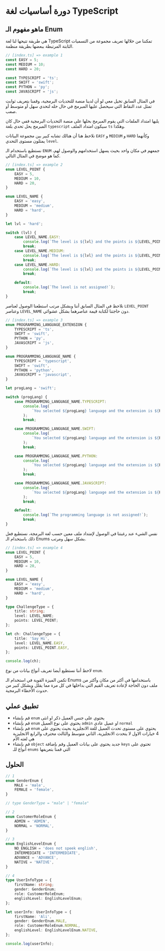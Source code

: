 # دورة أساسيات لغة TypeScript

## ماهو مفهوم الـ Enum

هي طريقة تتيحها لنا لغة TypeScript تمكننا من خلالها تعريف مجموعة من التسميات الثابتة المرتبطة ببعضها بطريقة منظمة.

```ts
// [index.ts] => example 1
const EASY = 5;
const MEDIUM = 10;
const HARD = 20;

const TYPESCRIPT = 'ts';
const SWIFT = 'swift';
const PYTHON = 'py';
const JAVASCRIPT = 'js';
```

في المثال السابق تخيل معي لو أن لدينا منصة للتحديات البرمجية، وقمنا بتعريف ثوابت تمثل عدد النقاط التي سيحصل عليها المبرمج في حال حله لتحدي سهل أو متوسط أو صعب.

يليها امتداد الملفات التي يقوم المبرمج بحلها على منصة التحديات البرمجية ففي حال كان المبرمج يحل تحدي بلغة `typescript` سيكون امتداد الملف `ts` وهكذا.

نلاحظ هنا أن هنالك تشابه كبير بين مجموعة البيانات `EASY` و `MEDIUM` و `HARD` وكأنهما يمثلون مستوى التحدي `level`.

نستطيع باستخدام الـ `ENUM` جمعهم في مكان واحد بحيث يسهل استخدامهم والوصول لهم، كما هو موضح في المثال التالي.

```ts
// [index.ts] => example 2
enum LEVEL_POINT {
	EASY = 5,
	MEDIUM = 10,
	HARD = 20,
}

enum LEVEL_NAME {
	EASY = 'easy',
	MEDIUM = 'medium',
	HARD = 'hard',
}

let lvl = 'hard';

switch (lvl) {
	case LEVEL_NAME.EASY:
		console.log(`The level is ${lvl} and the points is ${LEVEL_POINT.EASY}`);
		break;
	case LEVEL_NAME.MEDIUM:
		console.log(`The level is ${lvl} and the points is ${LEVEL_POINT.MEDIUM}`);
		break;
	case LEVEL_NAME.HARD:
		console.log(`The level is ${lvl} and the points is ${LEVEL_POINT.HARD}`);
		break;

	default:
		console.log(`The level is not assigned!`);
		break;
}
```

نلاحظ في المثال السابق أننا وبشكل مرتب استطعنا الوصول لعناصر `LEVEL_POINT` وعناصر `LEVEL_NAME` دون حاجتنا لكتابة قيمة عناصرهما بشكل عشوائي.

```ts
// [index.ts] => example 3
enum PROGRAMMING_LANGUAGE_EXTENSION {
	TYPESCRIPT = 'ts',
	SWIFT = 'swift',
	PYTHON = 'py',
	JAVASCRIPT = 'js',
}

enum PROGRAMMING_LANGUAGE_NAME {
	TYPESCRIPT = 'typescript',
	SWIFT = 'swift',
	PYTHON = 'python',
	JAVASCRIPT = 'javascript',
}

let progLang = 'swift';

switch (progLang) {
	case PROGRAMMING_LANGUAGE_NAME.TYPESCRIPT:
		console.log(
			`You selected ${progLang} language and the extension is ${PROGRAMMING_LANGUAGE_EXTENSION.TYPESCRIPT}`
		);
		break;

	case PROGRAMMING_LANGUAGE_NAME.SWIFT:
		console.log(
			`You selected ${progLang} language and the extension is ${PROGRAMMING_LANGUAGE_EXTENSION.SWIFT}`
		);
		break;

	case PROGRAMMING_LANGUAGE_NAME.PYTHON:
		console.log(
			`You selected ${progLang} language and the extension is ${PROGRAMMING_LANGUAGE_EXTENSION.PYTHON}`
		);
		break;

	case PROGRAMMING_LANGUAGE_NAME.JAVASCRIPT:
		console.log(
			`You selected ${progLang} language and the extension is ${PROGRAMMING_LANGUAGE_EXTENSION.JAVASCRIPT}`
		);
		break;

	default:
		console.log(`The programming language is not assigned!`);
		break;
}
```

نفس الشيء عند رغبتنا في الوصول لإمتداد ملف معين حسب لغة البرمجة، نستطيع فعل ذلك باستخدام الـ Enums بشكل سهل ومرتب.

```ts
// [index.ts] => example 4
enum LEVEL_POINT {
	EASY = 5,
	MEDIUM = 10,
	HARD = 20,
}

enum LEVEL_NAME {
	EASY = 'easy',
	MEDIUM = 'medium',
	HARD = 'hard',
}

type ChallengeType = {
	title: string;
	level: LEVEL_NAME;
	points: LEVEL_POINT;
};

let ch: ChallengeType = {
	title: 'Say Hi',
	level: LEVEL_NAME.EASY,
	points: LEVEL_POINT.EASY,
};

console.log(ch);
```

لاحظ أننا نستطيع أيضا تعريف أنواع بيانات من نوع `enum`.

تكمن الميزة القوية في استخدام الـ Enums باستخدامها في أكثر من مكان وأكثر من ملف دون الحاجة لإعادة تعريف القيم التي بداخلها في كل مرة مما يقلل وبشكل كبير من حدوث الأخطاء البرمجية.

## تطبيق عملي

- قم بإنشاء `enum` يحتوي على جنس العميل ذكر او انثى
- قم بإنشاء `enum` يحتوي على نوع العميل `admin` او عميل عادي `normal`
- قم بإنشاء `enum` يحتوي على مستوى تحدث العميل للغة الانجليزية بحيث يحتوي على 4 خيارات الاول لا يتحدث الانجليزية، الثاني متوسط والثالث محترف والرابع الانجليزية هي لغته الأم
- قم بإنشاء `object` جديد يحتوي على بيانات العميل وقم بإضافة `keys` تحتوي على أنواع للـ `enums` التي قمنا بتعريفها

## الحلول

```ts
// 1
enum GenderEnum {
	MALE = 'male',
	FEMALE = 'female',
}

// type GenderType = "male" | "female"

// 2
enum CustomerRoleEnum {
	ADMIN = 'ADMIN',
	NORMAL = 'NORMAL',
}

// 3
enum EnglishLevelEnum {
	NO_ENGLISH = 'does not speek english',
	INTERMEDIATE = 'INTERMEDIATE',
	ADVANCE = 'ADVANCE',
	NATIVE = 'NATIVE',
}

// 4
type UserInfoType = {
	firstName: string;
	gender: GenderEnum;
	role: CustomerRoleEnum;
	englishLevel: EnglishLevelEnum;
};

let userInfo: UserInfoType = {
	firstName: 'Ali',
	gender: GenderEnum.MALE,
	role: CustomerRoleEnum.NORMAL,
	englishLevel: EnglishLevelEnum.NATIVE,
};

console.log(userInfo);
```
